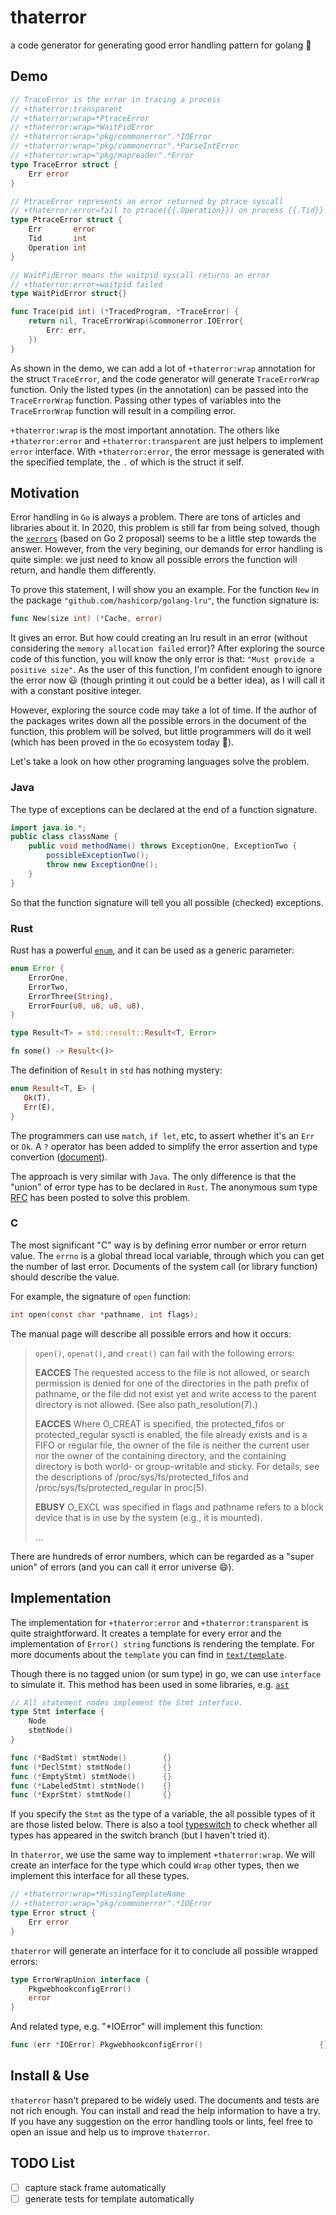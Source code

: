 # thaterror

a code generator for generating good error handling pattern for golang 👿

## Demo

```go
// TraceError is the error in tracing a process
// +thaterror:transparent
// +thaterror:wrap=*PtraceError
// +thaterror:wrap=*WaitPidError
// +thaterror:wrap="pkg/commonerror".*IOError
// +thaterror:wrap="pkg/commonerror".*ParseIntError
// +thaterror:wrap="pkg/mapreader".*Error
type TraceError struct {
    Err error
}

// PtraceError represents an error returned by ptrace syscall
// +thaterror:error=fail to ptrace({{.Operation}}) on process {{.Tid}}
type PtraceError struct {
    Err       error
    Tid       int
    Operation int
}

// WaitPidError means the waitpid syscall returns an error
// +thaterror:error=waitpid failed
type WaitPidError struct{}

func Trace(pid int) (*TracedProgram, *TraceError) {
    return nil, TraceErrorWrap(&commonerror.IOError{
        Err: err,
    })
}
```

As shown in the demo, we can add a lot of `+thaterror:wrap` annotation for the
struct `TraceError`, and the code generator will generate `TraceErrorWrap`
function. Only the listed types (in the annotation) can be passed into the
`TraceErrorWrap` function. Passing other types of variables into the
`TraceErrorWrap` function will result in a compiling error.

`+thaterror:wrap` is the most important annotation. The others like
`+thaterror:error` and `+thaterror:transparent` are just helpers to implement
`error` interface. With `+thaterror:error`, the error message is generated with
the specified template, the `.` of which is the struct it self.

## Motivation

Error handling in `Go` is always a problem. There are tons of articles and
libraries about it. In 2020, this problem is still far from being solved, though
the
[`xerrors`](https://go.googlesource.com/proposal/+/master/design/29934-error-values.md)
(based on Go 2 proposal) seems to be a little step towards the answer. However,
from the very begining, our demands for error handling is quite simple: we just
need to know all possible errors the function will return, and handle them
differently.

To prove this statement, I will show you an example. For the function `New` in
the package `"github.com/hashicorp/golang-lru"`, the function signature is:

```go
func New(size int) (*Cache, error)
```

It gives an error. But how could creating an lru result in an error (without
considering the `memory allocation failed` error)? After exploring the source
code of this function, you will know the only error is that: `"Must provide a
positive size"`. As the user of this function, I'm confident enough to ignore
the error now 😃 (though printing it out could be a better idea), as I will call
it with a constant positive integer. 

However, exploring the source code may take a lot of time. If the author of the
packages writes down all the possible errors in the document of the function,
this problem will be solved, but little programmers will do it well (which has
been proved in the `Go` ecosystem today 👿).

Let's take a look on how other programing languages solve the problem.

### Java

The type of exceptions can be declared at the end of a function signature.

```java
import java.io.*;
public class className {
    public void methodName() throws ExceptionOne, ExceptionTwo {
        possibleExceptionTwo();
        throw new ExceptionOne();
    }
}
```

So that the function signature will tell you all possible (checked) exceptions.

### Rust

Rust has a powerful
[`enum`](https://doc.rust-lang.org/book/ch06-01-defining-an-enum.html), and it
can be used as a generic parameter:

```rust
enum Error {
    ErrorOne,
    ErrorTwo,
    ErrorThree(String),
    ErrorFour(u8, u8, u8, u8),
}

type Result<T> = std::result::Result<T, Error>

fn some() -> Result<()>
```

The definition of `Result` in `std` has nothing mystery: 

```rust
enum Result<T, E> {
   Ok(T),
   Err(E),
}
```

The programmers can use `match`, `if let`, etc, to assert whether it's an `Err`
or `Ok`. A `?` operator has been added to simplify the error assertion and type
convertion
([document](https://doc.rust-lang.org/edition-guide/rust-2018/error-handling-and-panics/the-question-mark-operator-for-easier-error-handling.html)).

The approach is very similar with `Java`. The only difference is that the
"union" of error type has to be declared in `Rust`. The anonymous sum type
[RFC](https://github.com/rust-lang/rfcs/issues/294) has been posted to solve
this problem.

### C

The most significant "C" way is by defining error number or error return value.
The `errno` is a global thread local variable, through which you can get the
number of last error. Documents of the system call (or library function) should
describe the value.

For example, the signature of `open` function:

```c
int open(const char *pathname, int flags);
```

The manual page will describe all possible errors and how it occurs:

> `open()`, `openat()`, and `creat()` can fail with the following errors:
>
> **EACCES** The requested access to the file is not allowed, or search
>        permission is denied for one of the directories in the path prefix of
>        pathname, or the file did not exist yet and write access to the parent
>        directory is not allowed.  (See also path_resolution(7).)
>
> **EACCES** Where O_CREAT is specified, the protected_fifos or
>        protected_regular sysctl is enabled, the file already exists and is a
>        FIFO or regular file, the owner of the file is neither the current user
>        nor the owner of the containing directory, and the containing directory
>        is both world- or group-writable and sticky.  For details, see the
>        descriptions of /proc/sys/fs/protected_fifos and
>        /proc/sys/fs/protected_regular in proc(5).
>
> **EBUSY**  O_EXCL was specified in flags and pathname refers to a block device
>        that is in use by the system (e.g., it is mounted).
>
> ...

There are hundreds of error numbers, which can be regarded as a "super union" of
errors (and you can call it error universe 😄️).

## Implementation

The implementation for `+thaterror:error` and `+thaterror:transparent` is quite
straightforward. It creates a template for every error and the implementation of
`Error() string` functions is rendering the template. For more documents about
the `template` you can find in
[`text/template`](https://golang.org/pkg/text/template/).

Though there is no tagged union (or sum type) in go, we can use `interface` to
simulate it. This method has been used in some libraries, e.g.
[`ast`](https://golang.org/pkg/go/ast/)

```go
// All statement nodes implement the Stmt interface.
type Stmt interface {
    Node
    stmtNode()
}

func (*BadStmt) stmtNode()        {}
func (*DeclStmt) stmtNode()       {}
func (*EmptyStmt) stmtNode()      {}
func (*LabeledStmt) stmtNode()    {}
func (*ExprStmt) stmtNode()       {}
```

If you specify the `Stmt` as the type of a variable, the all possible types of
it are those listed below. There is also a tool
[typeswitch](https://github.com/gostaticanalysis/typeswitch) to check whether
all types has appeared in the switch branch (but I haven't tried it).

In `thaterror`, we use the same way to implement `+thaterror:wrap`. We will
create an interface for the type which could `Wrap` other types, then we
implement this interface for all these types.

```go
// +thaterror:wrap=*MissingTemplateName
// +thaterror:wrap="pkg/commonerror".*IOError
type Error struct {
	Err error
}
```

`thaterror` will generate an interface for it to conclude all possible wrapped errors:

```go
type ErrorWrapUnion interface {
    PkgwebhookconfigError()
    error
}
```

And related type, e.g. "*IOError" will implement this function:

```go
func (err *IOError) PkgwebhookconfigError()                          {}
```

## Install & Use

`thaterror` hasn't prepared to be widely used. The documents and tests are not 
rich enough. You can install and read the help information to have a try. If 
you have any suggestion on the error handling tools or lints, feel free to open
an issue and help us to improve `thaterror`.

## TODO List

- [ ] capture stack frame automatically
- [ ] generate tests for template automatically
